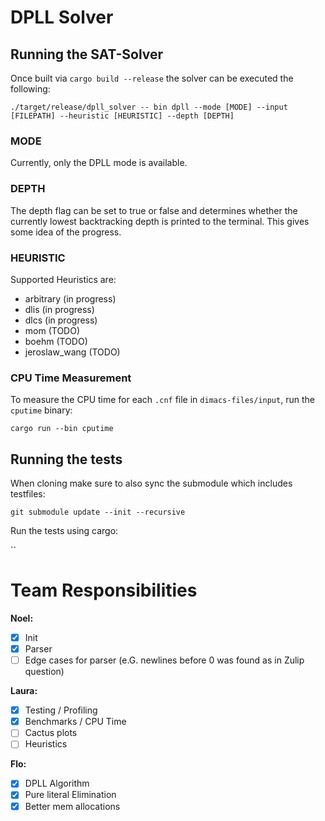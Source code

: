 # DPLL Solver

## Running the SAT-Solver

Once built via `cargo build --release` the solver can be executed the following:

`./target/release/dpll_solver -- bin dpll --mode [MODE] --input [FILEPATH] --heuristic [HEURISTIC] --depth [DEPTH]`


### MODE

Currently, only the DPLL mode is available.

### DEPTH

The depth flag can be set to true or false and determines whether the currently lowest backtracking depth is printed to the terminal. This gives some idea of the progress.

### HEURISTIC

Supported Heuristics are:

- arbitrary (in progress)
- dlis (in progress)
- dlcs (in progress)
- mom (TODO)
- boehm (TODO)
- jeroslaw_wang (TODO)

### CPU Time Measurement
To measure the CPU time for each `.cnf` file in `dimacs-files/input`, run the `cputime` binary:

`cargo run --bin cputime`

## Running the tests

When cloning make sure to also sync the submodule which includes testfiles:

`git submodule update --init --recursive`

Run the tests using cargo:

``

# Team Responsibilities

**Noel:**

- [x] Init
- [x] Parser
- [ ] Edge cases for parser (e.G. newlines before 0 was found as in Zulip question)

**Laura:**

- [x] Testing / Profiling
- [x] Benchmarks / CPU Time
- [ ] Cactus plots
- [ ] Heuristics

**Flo:**

- [x] DPLL Algorithm
- [x] Pure literal Elimination
- [x] Better mem allocations
